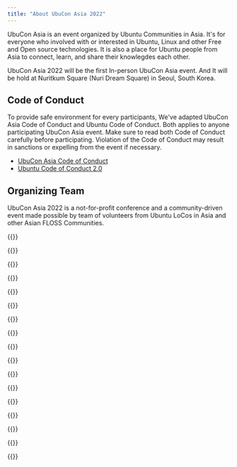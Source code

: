 ```yaml
---
title: "About UbuCon Asia 2022"
---
```


UbuCon Asia is an event organized by Ubuntu Communities in Asia. 
It's for everyone who involved with or interested in Ubuntu, Linux and other Free and Open source technologies.
It is also a place for Ubuntu people from Asia to connect, learn, and share their knowlegdes each other.

UbuCon Asia 2022 will be the first In-person UbuCon Asia event. And It will be hold at Nuritkum Square (Nuri Dream Square) in Seoul, South Korea.

## Code of Conduct
To provide safe environment for every participants, We've adapted UbuCon Asia Code of Conduct and Ubuntu Code of Conduct.
Both applies to anyone participating UbuCon Asia event. Make sure to read both Code of Conduct carefully before participating.
Violation of the Code of Conduct may result in sanctions or expelling from the event if necessary.
- [UbuCon Asia Code of Conduct](https://github.com/ubucon-asia/CodeOfConduct/blob/main/UbuconAsiaCodeOfConduct.md)
- [Ubuntu Code of Conduct 2.0](https://ubuntu.com/community/code-of-conduct)

## Organizing Team
UbuCon Asia 2022 is a not-for-profit conference and a community-driven event made possible by team of volunteers from Ubuntu LoCos in Asia and other Asian FLOSS Communities. 


{{<profile
    profile="https://avatars.githubusercontent.com/u/1916739?v=4"
    heading="Youngbin Han" bold="Ubuntu Korea Community"
    desc="Local/Global team | General, Contents, Web and Video, Sponsorship and Finances, Travel support" >}}

{{<profile
    profile="https://avatars.githubusercontent.com/u/9061758?v=4"
    heading="Gyuseok Jung" bold="Ubuntu Korea Community"
    desc="Local team | General, Web and Video" >}}

{{<profile
    profile="https://avatars.githubusercontent.com/u/22819926?v=4"
    heading="Junhyeon Bae" bold="Ubuntu Korea Community"
    desc="Local team | Sponsorship and Finances" >}}

{{<profile
    profile="https://avatars.githubusercontent.com/u/553900?v=4"
    heading="Sangkon Han" bold="Ubuntu Korea Community"
    desc="Local team | Contents" >}}

{{<profile
    profile="giyeon_bang.jpg"
    heading="Giyeon Bang" bold="C++ Korea"
    desc="Local/Global team | General" >}}

{{<profile
    profile="https://avatars.githubusercontent.com/u/47443508?v=4"
    heading="Joowon Jung" bold="Ubuntu Korea Community"
    desc="Local team | Web and video" >}}

{{<profile
    profile="https://avatars.githubusercontent.com/u/52643858?v=4"
    heading="Minseong Cho" bold=""
    desc="Local team | Contents, Marketing" >}}

{{<profile
    profile="https://avatars.githubusercontent.com/u/3622008?v=4"
    heading="Jongmin Kim" bold=""
    desc="Local/Global team | Sponsorship and Finances, Travel support, Marketing" >}}

{{<profile
    profile="https://avatars.githubusercontent.com/u/73894397?v=4"
    heading="Vincent Wong" bold=""
    desc="Global team" >}}

{{<profile
    profile="https://avatars.githubusercontent.com/u/1658742?v=4"
    heading="Hong Phuc Dang" bold="FOSSASIA"
    desc="Global team" >}}

{{<profile
    profile="/images/uca22logo_orange.svg"
    heading="Burgess Chang" bold="KDE Network China"
    desc="Global team" >}}

{{<profile
    profile="/images/uca22logo_orange.svg"
    heading="Ravi Bhattarai" bold="FOSS Nepal"
    desc="Global team" >}}

{{<profile
    profile="https://avatars.githubusercontent.com/u/405473?v=4"
    heading="Khairul Aizat Kamarudzzaman" bold="Ubuntu Malaysia"
    desc="Global team" >}}

{{<profile
    profile="https://avatars.githubusercontent.com/u/1537173?v=4"
    heading="Masafumi Ohta" bold="Raspberry Pi Japan"
    desc="Global team" >}}

{{<profile
    profile="/images/uca22logo_orange.svg"
    heading="Rudra B. Saraswat" bold="Ubuntu Unity"
    desc="Global team" >}}

{{<profile
    profile="/images/uca22logo_orange.svg"
    heading="Robbi Nespu" bold="Debian Malaysia"
    desc="Global team" >}}

{{<profile
    profile="/images/uca22logo_orange.svg"
    heading="Muhd Syazwan" bold="Ubuntu Malaysia"
    desc="Global team" >}}